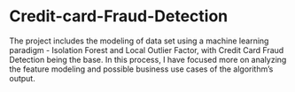 # Credit-card-Fraud-Detection

The project includes the modeling of data set using a machine learning paradigm - Isolation Forest and Local Outlier Factor, with Credit Card Fraud Detection being the base. In this process, I have focused more on analyzing the feature modeling and possible business use cases of the algorithm’s output.
 
